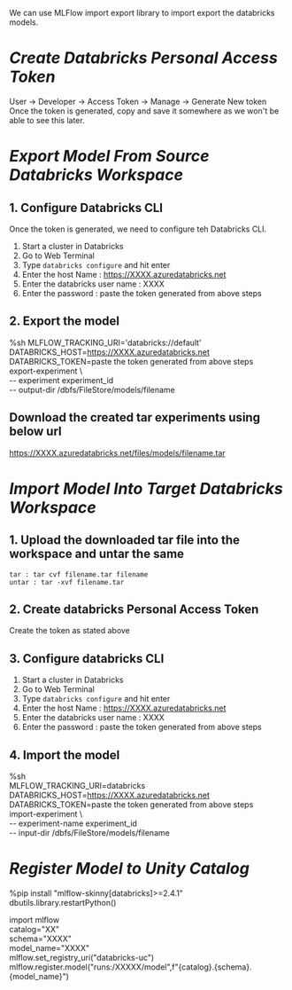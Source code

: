 
We can use MLFlow import export library to import export the databricks models.

# _Create Databricks Personal Access Token_
  User -> Developer -> Access Token -> Manage -> Generate New token    
  Once the token is generated, copy and save it somewhere as we won't be able to see this later.

# _Export Model From Source Databricks Workspace_
## 1. Configure Databricks CLI
  Once the token is generated, we need to configure teh Databricks CLI.
  1. Start a cluster in Databricks
  2. Go to Web Terminal 
  3. Type `databricks configure` and hit enter
  4. Enter the host Name : https://XXXX.azuredatabricks.net
  5. Enter the databricks user name : XXXX
  6. Enter the password : paste the token generated from above steps

## 2. Export the model
  %sh
  MLFLOW_TRACKING_URI='databricks://default'    
  DATABRICKS_HOST=https://XXXX.azuredatabricks.net    
  DATABRICKS_TOKEN=paste the token generated from above steps    
  export-experiment \     
  -- experiment experiment_id    
  -- output-dir /dbfs/FileStore/models/filename    

## Download the created tar experiments using below url
  https://XXXX.azuredatabricks.net/files/models/filename.tar


# _Import Model Into Target Databricks Workspace_
## 1. Upload the downloaded tar file into the workspace and untar the same
    tar : tar cvf filename.tar filename
    untar : tar -xvf filename.tar
## 2. Create databricks Personal Access Token
  Create the token as stated above
## 3. Configure databricks CLI
  1. Start a cluster in Databricks
  2. Go to Web Terminal 
  3. Type `databricks configure` and hit enter
  4. Enter the host Name : https://XXXX.azuredatabricks.net
  5. Enter the databricks user name : XXXX
  6. Enter the password : paste the token generated from above steps
## 4. Import the model
   %sh    
    MLFLOW_TRACKING_URI=databricks    
    DATABRICKS_HOST=https://XXXX.azuredatabricks.net    
    DATABRICKS_TOKEN=paste the token generated from above steps    
    import-experiment \    
    -- experiment-name experiment_id    
    -- input-dir /dbfs/FileStore/models/filename    

# _Register Model to Unity Catalog_

%pip install "mlflow-skinny[databricks]>=2.4.1"
dbutils.library.restartPython()

import mlflow    
catalog="XX"    
schema="XXXX"    
model_name="XXXX"    
mlflow.set_registry_uri("databricks-uc")    
mlflow.register.model("runs:/XXXXX/model",f"{catalog}.{schema}.{model_name}")     



